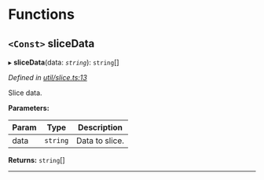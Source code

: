 

# Functions

<a id="slicedata"></a>

## `<Const>` sliceData

▸ **sliceData**(data: *`string`*): `string`[]

*Defined in [util/slice.ts:13](https://github.com/paritytech/js-libs/blob/98a5da8/packages/abi/src/util/slice.ts#L13)*

Slice data.

**Parameters:**

| Param | Type | Description |
| ------ | ------ | ------ |
| data | `string` |  Data to slice. |

**Returns:** `string`[]

___

